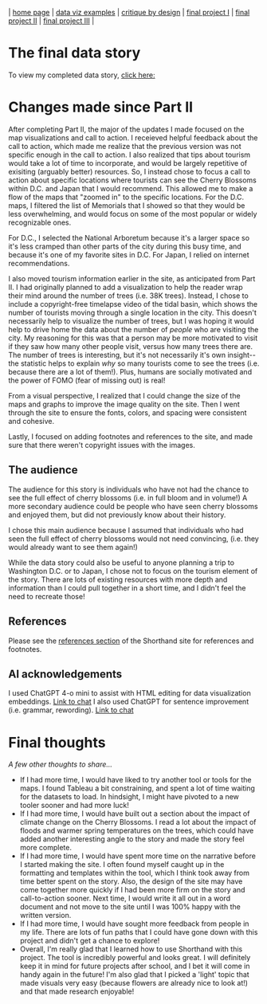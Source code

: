 | [home page](https://cmustudent.github.io/tswd-portfolio-templates/) | [data viz examples](dataviz-examples) | [critique by design](critique-by-design) | [final project I](final-project-part-one) | [final project II](final-project-part-two) | [final project III](final-project-part-three) |

# The final data story
To view my completed data story, [click here: ](https://preview.shorthand.com/Msym2wTfYJiSNrMG/responsive/desktop)

# Changes made since Part II
After completing Part II, the major of the updates I made focused on the map visualizations and call to action. I receieved helpful feedback about the call to action, which made me realize that the previous version was not specific enough in the call to action. I also realized that tips about tourism would take a lot of time to incorporate, and would be largely repetitive of exisiting (arguably better) resources. So, I instead chose to focus a call to action about specific locations where tourists can see the Cherry Blossoms within D.C. and Japan that I would recommend. This allowed me to make a flow of the maps that "zoomed in" to the specific locations. For the D.C. maps, I filtered the list of Memorials that I showed so that they would be less overwhelming, and would focus on some of the most popular or widely recognizable ones. 

For D.C., I selected the National Arboretum because it's a larger space so it's less cramped than other parts of the city during this busy time, and because it's one of my favorite sites in D.C. For Japan, I relied on internet recommendations. 

I also moved tourism information earlier in the site, as anticipated from Part II. I had originally planned to add a visualization to help the reader wrap their mind around the number of trees (i.e. 38K trees). Instead, I chose to include a copyright-free timelapse video of the tidal basin, which shows the number of tourists moving through a single location in the city. This doesn't necessarily help to visualize the number of trees, but I was hoping it would help to drive home the data about the number of _people_ who are visiting the city. My reasoning for this was that a person may be more motivated to visit if they saw how many other people visit, versus how many trees there are. The number of trees is interesting, but it's not necessarily it's own insight--the statistic helps to explain _why_ so many tourists come to see the trees (i.e. because there are a lot of them!). Plus, humans are socially motivated and the power of FOMO (fear of missing out) is real! 

From a visual perspective, I realized that I could change the size of the maps and graphs to improve the image quality on the site. Then I went through the site to ensure the fonts, colors, and spacing were consistent and cohesive. 

Lastly, I focused on adding footnotes and references to the site, and made sure that there weren't copyright issues with the images. 

## The audience
The audience for this story is individuals who have not had the chance to see the full effect of cherry blossoms (i.e. in full bloom and in volume!)
A more secondary audience could be people who have seen cherry blossoms and enjoyed them, but did not previously know about their history. 

I chose this main audience because I assumed that individuals who had seen the full effect of cherry blossoms would not need convincing, (i.e. they would already want to see them again!)

While the data story could also be useful to anyone planning a trip to Washington D.C. or to Japan, I chose not to focus on the tourism element of the story. There are lots of existing resources with more depth and information than I could pull together in a short time, and I didn't feel the need to recreate those!

## References
Please see the [references section](https://preview.shorthand.com/Msym2wTfYJiSNrMG/responsive/desktop) of the Shorthand site for references and footnotes. 

## AI acknowledgements
I used ChatGPT 4-o mini to assist with HTML editing for data visualization embeddings. [Link to chat](https://chatgpt.com/share/67b4e11d-b1f8-8010-acbb-b016566e3148)
I also used ChatGPT for sentence improvement (i.e. grammar, rewording). [Link to chat](https://chatgpt.com/share/67c203bb-15f0-8010-ab0d-c6cfb8438a13)

# Final thoughts
_A few other thoughts to share..._

- If I had more time, I would have liked to try another tool or tools for the maps. I found Tableau a bit constraining, and spent a lot of time waiting for the datasets to load. In hindsight, I might have pivoted to a new tooler sooner and had more luck!
- If I had more time, I would have built out a section about the impact of climate change on the Cherry Blossoms. I read a lot about the impact of floods and warmer spring temperatures on the trees, which could have added another interesting angle to the story and made the story feel more complete.
- If I had more time, I would have spent more time on the narrative before I started making the site. I often found myself caught up in the formatting and templates within the tool, which I think took away from time better spent on the story. Also, the design of the site may have come together more quickly if I had been more firm on the story and call-to-action sooner. Next time, I would write it all out in a word document and not move to the site until I was 100% happy with the written version.
- If I had more time, I would have sought more feedback from people in my life. There are lots of fun paths that I could have gone down with this project and didn't get a chance to explore!
- Overall, I'm really glad that I learned how to use Shorthand with this project. The tool is incredibly powerful and looks great. I will definitely keep it in mind for future projects after school, and I bet it will come in handy again in the future! I'm also glad that I picked a 'light' topic that made visuals very easy (because flowers are already nice to look at!) and that made research enjoyable!


